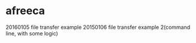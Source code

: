 # afreeca
20160105 file transfer example
20150106 file transfer example 2(command line, with some logic)